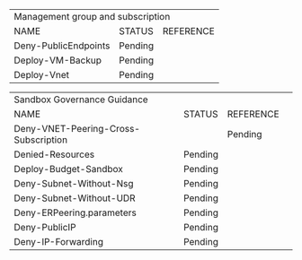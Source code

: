 <table style="display:block;">
	<tr>
		<td colspan=3>Management group and subscription</td>
	</tr>
	<tr>
		<td>NAME</td>
		<td>STATUS</td>
		<td>REFERENCE</td>
	</tr>
	<tr>
		<td>Deny-PublicEndpoints</td>
		<td>Pending</td>
		<td></td>
	</tr>
	<tr>
		<td>Deploy-VM-Backup</td>
		<td>Pending</td>
		<td></td>
	</tr>
	<tr>
		<td>Deploy-Vnet</td>
		<td>Pending</td>
		<td></td>
	</tr>
</table>

<table style="display:block;">
	<tr>
		<td colspan=3>Sandbox Governance Guidance</td>
	</tr>
	<tr>
		<td>NAME</td>
		<td>STATUS</td>
		<td>REFERENCE</td>
	</tr>
	<tr>
		<td>Deny-VNET-Peering-Cross-Subscription<td>
		<td>Pending</td>
		<td></td>
	</tr>	
		<td>Denied-Resources</td>
		<td>Pending</td>
		<td></td>
	</tr>
	<tr>
		<td>Deploy-Budget-Sandbox</td>
		<td>Pending</td>
		<td></td>
	</tr>
	<tr>
		<td>Deny-Subnet-Without-Nsg</td>
		<td>Pending</td>
		<td></td>
	</tr>
	<tr>
		<td>Deny-Subnet-Without-UDR</td>
		<td>Pending</td>
		<td></td>
	</tr>
	<tr>
		<td>Deny-ERPeering.parameters</td>
		<td>Pending</td>
		<td></td>
	</tr>
	<tr>
		<td>Deny-PublicIP</td>
		<td>Pending</td>
		<td></td>
	</tr>
	<tr>
		<td>Deny-IP-Forwarding</td>
		<td>Pending</td>
		<td></td>
	</tr>
</table>
